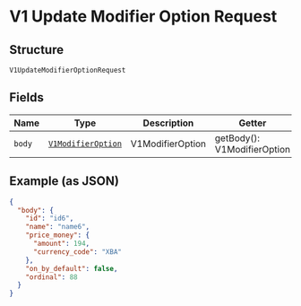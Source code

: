 
# V1 Update Modifier Option Request

## Structure

`V1UpdateModifierOptionRequest`

## Fields

| Name | Type | Description | Getter | Setter |
|  --- | --- | --- | --- | --- |
| `body` | [`V1ModifierOption`](/doc/models/v1-modifier-option.md) | V1ModifierOption | getBody(): V1ModifierOption | setBody(V1ModifierOption body): void |

## Example (as JSON)

```json
{
  "body": {
    "id": "id6",
    "name": "name6",
    "price_money": {
      "amount": 194,
      "currency_code": "XBA"
    },
    "on_by_default": false,
    "ordinal": 88
  }
}
```

